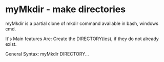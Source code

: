 # myMkdir - make directories

myMkdir is a  partial clone of mkdir command available in bash, windows cmd.

It's Main features Are: Create the DIRECTORY(ies), if they do not already exist.

General Syntax: myMkdir DIRECTORY...
